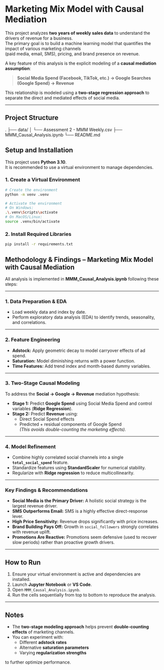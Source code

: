 #  Marketing Mix Model with Causal Mediation

This project analyzes **two years of weekly sales data** to understand the drivers of revenue for a business.  
The primary goal is to build a machine learning model that quantifies the impact of various marketing channels  
(paid media, email, SMS), pricing, and brand presence on revenue.

A key feature of this analysis is the explicit modeling of a **causal mediation assumption**:

> **Social Media Spend (Facebook, TikTok, etc.) → Google Searches (Google Spend) → Revenue**

This relationship is modeled using a **two-stage regression approach** to separate the direct and mediated effects of social media.

---

##  Project Structure
.
├── data/
│ └── Assessment 2 - MMM Weekly.csv
├── MMM_Causal_Analysis.ipynb
└── README.md

##  Setup and Installation

This project uses **Python 3.10**.  
It is recommended to use a virtual environment to manage dependencies.

### 1️. Create a Virtual Environment

```bash
# Create the environment
python -m venv .venv

# Activate the environment
# On Windows:
.\.venv\Scripts\activate
# On MacOS/Linux:
source .venv/bin/activate
```
### 2. Install Required Libraries

```bash
pip install -r requirements.txt
```

## Methodology & Findings – Marketing Mix Model with Causal Mediation

All analysis is implemented in **MMM_Causal_Analysis.ipynb** following these steps:

---

### 1️. Data Preparation & EDA

- Load weekly data and index by date.
- Perform exploratory data analysis (EDA) to identify trends, seasonality, and correlations.

---

### 2️. Feature Engineering

- **Adstock:** Apply geometric decay to model carryover effects of ad spend.
- **Saturation:** Model diminishing returns with a power function.
- **Time Features:** Add trend index and month-based dummy variables.

---

### 3️. Two-Stage Causal Modeling

To address the **Social → Google → Revenue** mediation hypothesis:

- **Stage 1:** Predict **Google Spend** using Social Media Spend and control variables (**Ridge Regression**).
- **Stage 2:** Predict **Revenue** using:
  - Direct Social Spend effects
  - Predicted + residual components of Google Spend  
  *(This avoids double-counting the marketing effects).*

---

### 4️. Model Refinement

- Combine highly correlated social channels into a single **`total_social_spend`** feature.
- Standardize features using **StandardScaler** for numerical stability.
- Regularize with **Ridge regression** to reduce multicollinearity.

---

###  Key Findings & Recommendations

- **Social Media is the Primary Driver:** A holistic social strategy is the largest revenue driver.
- **SMS Outperforms Email:** SMS is a highly effective direct-response lever.
- **High Price Sensitivity:** Revenue drops significantly with price increases.
- **Brand Building Pays Off:** Growth in `social_followers` strongly correlates with revenue uplift.
- **Promotions Are Reactive:** Promotions seem defensive (used to recover slow periods) rather than proactive growth drivers.

---

##  How to Run

1. Ensure your virtual environment is active and dependencies are installed.
2. Launch **Jupyter Notebook** or **VS Code**.
3. Open `MMM_Causal_Analysis.ipynb`.
4. Run the cells sequentially from top to bottom to reproduce the analysis.

---

##  Notes

- The **two-stage modeling approach** helps prevent **double-counting effects** of marketing channels.
- You can experiment with:
  - Different **adstock rates**
  - Alternative **saturation parameters**
  - Varying **regularization strengths**

to further optimize performance.